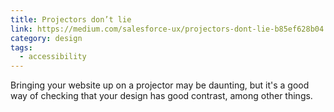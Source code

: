 ```yaml
---
title: Projectors don’t lie
link: https://medium.com/salesforce-ux/projectors-dont-lie-b85ef628b04
category: design
tags:
  - accessibility
---
```

Bringing your website up on a projector may be daunting, but it's a good way of checking that your design has good contrast, among other things.
